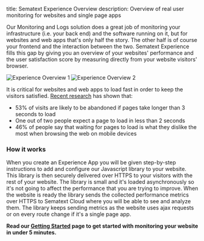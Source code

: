 title: Sematext Experience Overview
description: Overview of real user monitoring for websites and single page apps

Our Monitoring and Logs solution does a great job of monitoring your infrastructure (i.e. your back end) and the software running on it, but for websites and web apps that's only half the story. The other half is of course your frontend and the interaction between the two. Sematext Experience fills this gap by giving you an overview of your websites' performance and the user satisfaction score by measuring directly from your website visitors' browser.

![Experience Overview 1](/docs/images/experience/screen0-1.png)
![Experience Overview 2](/docs/images/experience/screen0-2.png)

It is critical for websites and web apps to load fast in order to keep the visitors satisfied. <a href="https://gitnux.org/website-load-time-statistics/" target="_blank" rel="nofollow">Recent research</a> has shown that:

 * 53% of visits are likely to be abandoned if pages take longer than 3 seconds to load
 * One out of two people expect a page to load in less than 2 seconds
 * 46% of people say that waiting for pages to load is what they dislike the most when browsing the web on mobile devices

### How it works

When you create an Experience App you will be given step-by-step instructions to add and configure our Javascript library to your website. This library is then securely delivered over HTTPS to your visitors with the rest of your website. The library is small and it's loaded asynchronously so it's not going to affect the performance that you are trying to improve. When the website is ready the library sends the collected performance metrics over HTTPS to Sematext Cloud where you will be able to see and analyze them. The library keeps sending metrics as the website uses ajax requests or on every route change if it's a single page app.

**Read our [Getting Started](/docs/experience/getting-started) page to get started with monitoring your website in under 5 minutes.**
